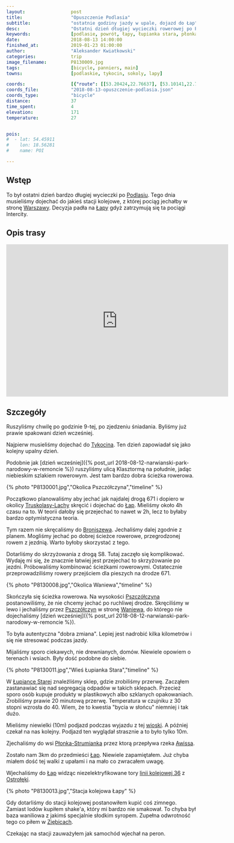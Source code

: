 ```yaml
---
layout:                 post
title:                  "Opuszczenie Podlasia"
subtitle:               "ostatnie godziny jazdy w upale, dojazd do Łap"
desc:                   "Ostatni dzień długiej wycieczki rowerowej po Podlasiu. W cztery godziny musieliśmy z Tykocina dostać się do stacji w Łapach aby wrócić do domu. Pogoda tak na koniec dała nam jeszcze popalić."
keywords:               [podlasie, powrót, łapy, łupianka stara, płonka strumianka]
date:                   2018-08-13 14:00:00
finished_at:            2019-01-23 01:00:00
author:                 "Aleksander Kwiatkowski"
categories:             trip
image_filename:         P8130009.jpg
tags:                   [bicycle, panniers, main]
towns:                  [podlaskie, tykocin, sokoly, lapy]

coords:                 [{"route": [[53.20424,22.76637], [53.10141,22.73478], [53.10244,22.75281], [53.09543,22.77358], [53.05283,22.83246], [53.03756,22.84568], [53.03756,22.84568], [53.00194,22.82765], [52.98385,22.86593], [52.99078,22.88481]], "type": "bicycle"}]
coords_file:            "2018-08-13-opuszczenie-podlasia.json"
coords_type:            "bicycle"
distance:               37
time_spent:             4
elevation:              171
temperature:            27


pois:
#  - lat: 54.45911
#    lon: 18.56281
#    name: POI

---
```


[wiki-podlasie]: https://pl.wikipedia.org/wiki/Podlasie
[wiki-warszawa]: https://pl.wikipedia.org/wiki/Warszawa
[wiki-lapy]: https://pl.wikipedia.org/wiki/%C5%81apy
[wiki-tykocin]: https://pl.wikipedia.org/wiki/Tykocin
[wiki-truskolasy-lachy]: https://pl.wikipedia.org/wiki/Truskolasy-Lachy
[wiki-broniszewo]: https://pl.wikipedia.org/wiki/Broniszewo_(wojew%C3%B3dztwo_podlaskie)
[wiki-pszczolczyn]: https://pl.wikipedia.org/wiki/Pszcz%C3%B3%C5%82czyn_(wojew%C3%B3dztwo_podlaskie)
[wiki-waniewo]: https://pl.wikipedia.org/wiki/Waniewo_(powiat_wysokomazowiecki)
[wiki-lupianka-stara]: https://pl.wikipedia.org/wiki/%C5%81upianka_Stara
[wiki-plonka-strumianka]: https://pl.wikipedia.org/wiki/P%C5%82onka-Strumianka
[wiki-awissa-rzeka]: https://pl.wikipedia.org/wiki/Awissa
[wiki-ostroleka]: https://pl.wikipedia.org/wiki/Ostro%C5%82%C4%99ka
[wiki-ziebice]: https://pl.wikipedia.org/wiki/Zi%C4%99bice
[wiki-linia-36]: https://pl.wikipedia.org/wiki/Linia_kolejowa_nr_36


## Wstęp

To był ostatni dzień bardzo długiej wycieczki po [Podlasiu][wiki-podlasie].
Tego dnia musieliśmy dojechać do jakieś stacji kolejowe, z której pociąg
jechałby w stronę [Warszawy][wiki-warszawa]. Decyzja padła na
[Łapy][wiki-lapy] gdyż zatrzymują się ta pociągi Intercity.

## Opis trasy

<iframe height='405' width='590' frameborder='0' allowtransparency='true' scrolling='no' src='https://www.strava.com/activities/1769995500/embed/7210fa429c68e7b413cb1d1123a09456a3121157'></iframe>

## Szczegóły

Ruszyliśmy chwilę po godzinie 9-tej, po zjedzeniu śniadania. Byliśmy już prawie spakowani
dzień wcześniej.

Najpierw musieliśmy dojechać do [Tykocina][wiki-tykocin]. Ten dzień zapowiadał
się jako kolejny upalny dzień.

Podobnie jak [dzień wcześniej]({% post_url 2018-08-12-narwianski-park-narodowy-w-remoncie %})
ruszyliśmy ulicą Klasztormą na południe, jadąc niebieskim szlakiem rowerowym.
Jest tam bardzo dobra ścieżka rowerowa.

{% photo "P8130001.jpg","Okolica Pszczółczyna","timeline" %}

Początkowo planowaliśmy aby jechać jak najdalej drogą 671 i dopiero
w okolicy [Truskolasy-Lachy][wiki-truskolasy-lachy] skręcić i dojechać do
[Łap][wiki-lapy]. Mieliśmy około 4h czasu na to. W teorii dałoby się przejechać to
nawet w 2h, lecz to byłaby bardzo optymistyczna teoria.

Tym razem nie skręcaliśmy do [Broniszewa][wiki-broniszewo]. Jechaliśmy dalej
zgodnie z planem. Mogliśmy jechać po dobrej ścieżce rowerowe, przegrodzonej
rowem z jezdnią. Warto byłoby skorzystać z tego.

Dotarliśmy do skrzyżowania z drogą S8. Tutaj zaczęło się komplikować.
Wydaję mi się, że znacznie łatwiej jest przejechać to
skrzyżowanie po jezdni. Próbowaliśmy kombinować ścieżkami rowerowymi.
Ostatecznie przeprowadziliśmy rowery przejściem dla pieszych na drodze 671.

{% photo "P8130008.jpg","Okolica Waniewa","timeline" %}

Skończyła się ścieżka rowerowa. Na wysokości [Pszczółczyna][wiki-pszczolczyn]
postanowiliśmy, że nie chcemy jechać po ruchliwej drodze.
Skręciliśmy w lewo i jechaliśmy przez [Pszczółczyn][wiki-pszczolczyn]
w stronę [Waniewa][wiki-waniewo], do którego nie dojechaliśmy
[dzień wcześniej]({% post_url 2018-08-12-narwianski-park-narodowy-w-remoncie %}).

To była autentyczna "dobra zmiana". Lepiej jest nadrobić kilka kilometrów i
się nie stresować podczas jazdy.

Mijaliśmy sporo ciekawych, nie drewnianych, domów.
Niewiele opowiem o terenach i wsiach. Były dość podobne do siebie.

{% photo "P8130011.jpg","Wieś Łupianka Stara","timeline" %}

W [Łupiance Starej][wiki-lupianka-stara] znaleźliśmy sklep, gdzie zrobiliśmy przerwę.
Zacząłem zastanawiać się nad segregacją odpadów w takich sklepach. Przecież
sporo osób kupuje produkty w plastikowych albo szklanych opakowaniach.
Zrobiliśmy prawie 20 minutową przerwę. Temperatura w czujniku z 30 stopni wzrosła
do 40. Wiem, że to kwestia "bycia w słońcu" niemniej i tak dużo.

Mieliśmy niewielki (10m) podjazd podczas wyjazdu z tej [wioski][wiki-lupianka-stara].
A później czekał na nas kolejny. Podjazd ten wyglądał strasznie a to było tylko 10m.

Zjechaliśmy do wsi [Płonka-Strumianka][wiki-plonka-strumianka] przez
ktorą przepływa rzeka [Awissa][wiki-awissa-rzeka].

Zostało nam 3km do przedmieści [Łap][wiki-lapy]. Niewiele zapamiętałem.
Już chyba miałem dość tej walki z upałami i na mało co zwracałem uwagę.

Wjechaliśmy do [Łap][wiki-lapy] widząc niezelektryfikowane tory
[linii kolejowej 36][wiki-linia-36] z [Ostrołęki][wiki-ostroleka].

{% photo "P8130013.jpg","Stacja kolejowa Łapy" %}

Gdy dotarliśmy do stacji kolejowej postanowiłem kupić coś zimnego.
Zamiast lodów kupiłem shake'a, który mi bardzo nie smakował. To chyba był
baza waniliowa z jakimś specjalnie słodkim syropem.
Zupełna odwrotność tego co piłem w [Ziębicach][wiki-ziebice].

Czekając na stacji zauważyłem jak samochód wjechał na peron.
